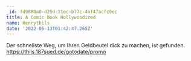 ```yaml
---
_id: fd9080a0-d25d-11ec-b77c-4bf47acfc9ec
title: A Comic Book Hollywoodized
name: Henrythils
date: '2022-05-13T01:42:47.265Z'
---
```

Der schnellste Weg, um Ihren Geldbeutel dick zu machen, ist gefunden. https://thils.187sued.de/gotodate/promo
